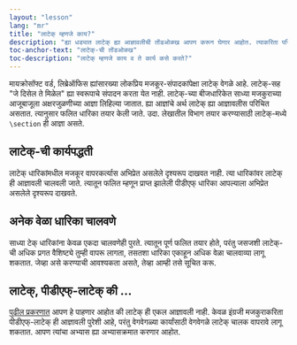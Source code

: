 ```yaml
---
layout: "lesson"
lang: "mr"
title: "लाटेक् म्हणजे काय?"
description: "ह्या धड्यात लाटेक् ह्या आज्ञावलीची तोंडओळख आपण करून घेणार आहोत. त्याकरिता परिचित मजकूर-संपादक व लाटेक् ह्यांतील भेद आपण ह्या प्रकरणात समजून घेऊ."
toc-anchor-text: "लाटेक्-ची तोंडओळख"
toc-description: "लाटेक् म्हणजे काय व ते कार्य कसे करते?"
---
```


मायक्रोसॉफ्ट वर्ड, लिब्रेऑफिस ह्यांसारख्या लोकप्रिय मजकूर-संपादकांपेक्षा लाटेक् वेगळे आहे.
लाटेक्-सह "जे दिसेल ते मिळेल" ह्या स्वरूपाचे संपादन करता येत नाही. लाटेक्-च्या बीजधारिकेत
साध्या मजकुराच्या आजूबाजूला अक्षरजुळणीच्या आज्ञा लिहिल्या जातात. ह्या आज्ञांचे अर्थ लाटेक्
ह्या आज्ञावलीस परिचित असतात. त्यानुसार फलित धारिका तयार केली जाते. उदा. लेखातील
विभाग तयार करण्यासाठी लाटेक्-मध्ये `\section` ही आज्ञा असते.

## लाटेक्-ची कार्यपद्धती

लाटेक् धारिकांमधील मजकूर वापरकर्त्यास अभिप्रेत असलेले दृश्यरूप दाखवत नाही.
त्या धारिकांवर लाटेक् ही आज्ञावली चालवली जाते. त्यातून फलित म्हणून प्राप्त झालेली
पीडीएफ् धारिका आपल्याला अभिप्रेत असलेले दृश्यरूप दाखवते.

## अनेक वेळा धारिका चालवणे

साध्या टेक् धारिकांना केवळ एकदा चालवणेही पुरते. त्यातून पूर्ण फलित तयार होते, परंतु
जसजशी लाटेक्-ची अधिक प्रगत वैशिष्ट्ये तुम्ही वापरू लागता, तसतशा धारिका एकाहून
अधिक वेळा चालवाव्या लागू शकतात. जेव्हा असे करण्याची आवश्यकता असते, तेव्हा आम्ही
तसे सूचित करू.

## लाटेक्, पीडीएफ्-लाटेक् की ...

[पुढील प्रकरणात](lesson-02) आपण हे पाहणार आहोत की लाटेक् ही एकल आज्ञावली नाही.
केवळ इंग्रजी मजकुराकरिता पीडीएफ्-लाटेक् ही आज्ञावली पुरेशी आहे, परंतु वेगवेगळ्या कार्यांसाठी
वेगवेगळे लाटेक् चालक वापरावे लागू शकतात. आपण त्यांचा अभ्यास ह्या अभ्यासक्रमात करणार आहोत.
